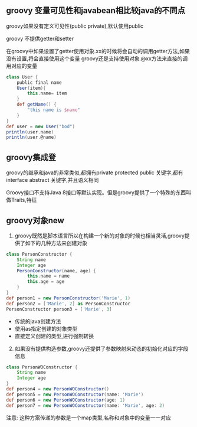 ## groovy 变量可见性和javabean相比较java的不同点

groovy如果没有定义可见性(public private),默认使用public

groovy 不提供getter和setter

在groovy中如果设置了getter使用对象.xx的时候将会自动的调用getter方法,如果没有设置,将会直接使用这个变量
groovy还是支持使用对象.@xx方法来直接的调用对应的变量

```groovy
class User {
    public final name
    User(item){
        this.name= item
    }
    def getName() {
        "this name is $name"
    }
}
def user = new User("bod")
println(user.name)
println(user.@name)
```

## groovy集成登

groovy的继承和java的非常类似,都拥有private protected public 关键字,都有interface abstract 关键字,并且语义相同


Groovy接口不支持Java 8接口等默认实现。但是groovy提供了一个特殊的东西叫做Traits,特征

## groovy对象new

1. groovy既然是脚本语言所以在构建一个新的对象的时候也相当灵活,groovy提供了如下的几种方法来创建对象

```groovy
class PersonConstructor {
    String name
    Integer age
    PersonConstructor(name, age) {
        this.name = name
        this.age = age
    }
}
def person1 = new PersonConstructor('Marie', 1)
def person2 = ['Marie', 2] as PersonConstructor
PersonConstructor person3 = ['Marie', 3]
```

- 传统的java创建方法
- 使用as指定创建的对象类型
- 直接定义创建的类型,进行强制转换

2. 如果没有提供构造参数,groovy还提供了参数映射来动态的初始化对应的字段信息

```groovy
class PersonWOConstructor {                                  
    String name
    Integer age
}
def person4 = new PersonWOConstructor()
def person5 = new PersonWOConstructor(name: 'Marie')
def person6 = new PersonWOConstructor(age: 1)
def person7 = new PersonWOConstructor(name: 'Marie', age: 2)
```

注意: 这种方案传递的参数是一个map类型,名称和对象中的变量一一对应
